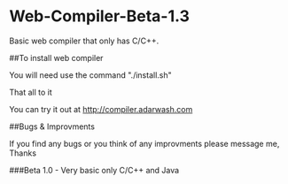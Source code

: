 Web-Compiler-Beta-1.3
===================

Basic web compiler that only has C/C++.

##To install web compiler 

You will need use the command "./install.sh"

That all to it 

You can try it out at http://compiler.adarwash.com

##Bugs & Improvments

If you find any bugs or you think of any improvments please message me, Thanks 

###Beta 1.0 - Very basic only C/C++ and Java

